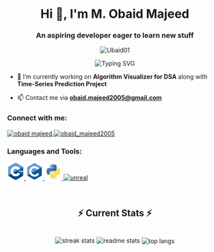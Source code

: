 <h1 align="center">Hi 👋, I'm M. Obaid Majeed</h1>
<h3 align="center">An aspiring developer eager to learn new stuff</h3>

<p align="center"> 
  <img src="https://komarev.com/ghpvc/?username=Ubaid01&label=Profile+views&color=87CEEB&style=plastic&abbreviated=true" alt="Ubaid01" /> 
</p>

<p align="center">
  <img src="https://readme-typing-svg.herokuapp.com?font=Fira+Code&size=22&duration=4000&pause=500&color=87CEEB&width=435&lines=Aspiring+Developer;Passionate+Learner" alt="Typing SVG" />
</p>

- 🔭 I’m currently working on **Algorithm Visualizer for DSA** along with **Time-Series Prediction Project**

- 📫 Contact me via **obaid.majeed2005@gmail.com**

<h3 align="left">Connect with me:</h3>
<p align="left">
  <a href="https://www.linkedin.com/in/obaid-majeed-423539253/" target="blank">
    <img align="center" src="https://raw.githubusercontent.com/rahuldkjain/github-profile-readme-generator/master/src/images/icons/Social/linked-in-alt.svg" alt="obaid majeed" height="30" width="40" />
  </a>
  <a href="https://www.hackerrank.com/obaid_majeed2005" target="blank">
    <img align="center" src="https://raw.githubusercontent.com/rahuldkjain/github-profile-readme-generator/master/src/images/icons/Social/hackerrank.svg" alt="obaid_majeed2005" height="30" width="40" />
  </a>
</p>

<h3 align="left">Languages and Tools:</h3>
<p align="left">
  <a href="https://www.w3schools.com/cpp/" target="_blank" rel="noreferrer">
    <img src="https://raw.githubusercontent.com/devicons/devicon/master/icons/cplusplus/cplusplus-original.svg" alt="cplusplus" width="40" height="40"/>
  </a> 
  <a href="https://www.cprogramming.com/" target="_blank" rel="noreferrer">
    <img src="https://raw.githubusercontent.com/devicons/devicon/master/icons/c/c-original.svg" alt="c" width="40" height="40"/> 
  </a> 
  <a href="https://www.python.org" target="_blank" rel="noreferrer">
    <img src="https://raw.githubusercontent.com/devicons/devicon/master/icons/python/python-original.svg" alt="python" width="40" height="40"/> 
  </a> 
  <a href="https://unrealengine.com/" target="_blank" rel="noreferrer">
    <img src="https://raw.githubusercontent.com/kenangundogan/fontisto/036b7eca71aab1bef8e6a0518f7329f13ed62f6b/icons/svg/brand/unreal-engine.svg" alt="unreal" width="40" height="40"/> 
  </a> 
</p>

<br/>
  <h2 align="center">⚡ Current Stats ⚡</h2>
<br>
<div align=center>
  <img width=390 src="https://streak-stats.demolab.com/?user=Ubaid01&count_private=true&theme=dracula&border_radius=10" alt="streak stats"/>
  <img width=390 src="https://github-readme-stats.vercel.app/api?username=Ubaid01&show_icons=true&theme=react&rank_icon=github&border_radius=10" alt="readme stats" />
  <img width=300 align="center" src="https://github-readme-stats.vercel.app/api/top-langs/?username=Ubaid01&hide=HTML&langs_count=8&layout=compact&theme=react&border_radius=10&size_weight=0.5&count_weight=0.5&exclude_repo=github-readme-stats" alt="top langs" />
  <!-- </p>
    <img src="https://github-readme-stats.vercel.app/api/top-langs?username=Ubaid01&show_icons=true&locale=en&layout=compact&theme=react" alt="Ubaid01" />  -->
  <!-- <p>
    <img width = "350" src="https://github-profile-trophy.vercel.app/?username=Ubaid01&theme=dracula" alt="Ubaid01" />
  </p> -->
</div>
<br/>

<br/><br/>
